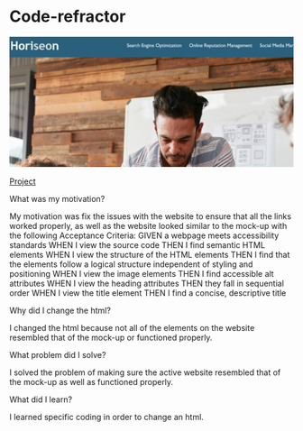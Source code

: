 # Code-refractor
![ScreenShot](./Assets/images/Code-Refractor.png)

<a href="https://laurencaudle1234.github.io/Code-refractor/">Project</a>

What was my motivation?

My motivation was fix the issues with the website to ensure that all the links worked properly, as well as the website looked similar to the mock-up with the following Acceptance Criteria: 
GIVEN a webpage meets accessibility standards
WHEN I view the source code
THEN I find semantic HTML elements
WHEN I view the structure of the HTML elements
THEN I find that the elements follow a logical structure independent of styling and positioning
WHEN I view the image elements
THEN I find accessible alt attributes
WHEN I view the heading attributes
THEN they fall in sequential order
WHEN I view the title element
THEN I find a concise, descriptive title

Why did I change the html?

I changed the html because not all of the elements on the website resembled that of the mock-up or functioned properly. 

What problem did I solve? 

I solved the problem of making sure the active website resembled that of the mock-up as well as functioned properly. 

What did I learn?

I learned specific coding in order to change an html. 

 